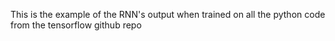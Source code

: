 This is the example of the RNN's output when trained on all the python code from the tensorflow github repo
